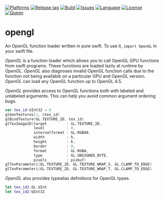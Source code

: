 [![Platforms](https://img.shields.io/badge/platform-linux-lightgrey.svg)](https://swift.org)
[![Release tag](https://img.shields.io/github/release/kelvin13/swift-opengl.svg)](https://github.com/kelvin13/swift-opengl/releases)
[![Build](https://travis-ci.org/kelvin13/swift-opengl.svg?branch=master)](https://travis-ci.org/kelvin13/swift-opengl)
[![Issues](https://img.shields.io/github/issues/kelvin13/swift-opengl.svg)](https://github.com/kelvin13/swift-opengl/issues?state=open)
[![Language](https://img.shields.io/badge/version-swift_4-ffa020.svg)](https://swift.org)
[![License](https://img.shields.io/badge/license-GPL3-ff3079.svg)](https://github.com/kelvin13/swift-opengl/blob/master/COPYING)
[![Queen](https://img.shields.io/badge/taylor-swift-e030ff.svg)](https://www.google.com/search?q=where+is+ts6&oq=where+is+ts6)

# opengl

An OpenGL function loader written in pure swift. To use it, `import OpenGL` in your swift file.

*OpenGL* is a function loader which allows you to call OpenGL GPU functions from swift programs. These functions are loaded lazily at runtime by *OpenGL*. *OpenGL* also diagnoses invalid OpenGL function calls due to the function not being available on a particular GPU and OpenGL version. *OpenGL* can load any OpenGL function up to OpenGL 4.5.

*OpenGL* provides access to OpenGL functions both with labeled and unlabeled arguments. This can help you avoid common argument ordering bugs.

```swift
var tex_id:UInt32 = 0
glGenTextures(1, &tex_id)
glBindTexture(GL.TEXTURE_2D, tex_id)
glTexImage2D(target         : GL.TEXTURE_2D,
             level          : 0,
             internalformat : GL.RGBA8,
             width          : h,
             height         : k,
             border         : 0,
             format         : GL.RGBA,
             type           : GL.UNSIGNED_BYTE,
             pixels         : pixbuf)
glTexParameteri(GL.TEXTURE_2D, GL.TEXTURE_WRAP_S, GL.CLAMP_TO_EDGE)
glTexParameteri(GL.TEXTURE_2D, GL.TEXTURE_WRAP_T, GL.CLAMP_TO_EDGE)
```

*OpenGL* also provides typealias definitions for OpenGL types.

```swift
let tex_id1:GL.UInt
let tex_id2:UInt32
```
